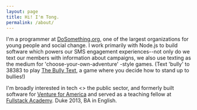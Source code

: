 ```yaml
---
layout: page
title: Hi! I'm Tong. 
permalink: /about/
---
```


I'm a programmer at [DoSomething.org](https://www.dosomething.org/), one of the largest organizations for young people and social change. I work primarily with Node.js to build software which powers our SMS engagement experiences--not only do we text our members with information about campaigns, we also use texting as the medium for 'choose-your-own-adventure' -style games. (Text 'bully' to 38383 to play [The Bully Text](https://www.dosomething.org/campaigns/bully-text-superstar-edition), a game where you decide how to stand up to bullies!) 

I'm broadly interested in tech <> the public sector, and formerly built software for [Venture for America](http://ventureforamerica.org/) and served as a teaching fellow at [Fullstack Academy](http://www.fullstackacademy.com/). Duke 2013, BA in English.